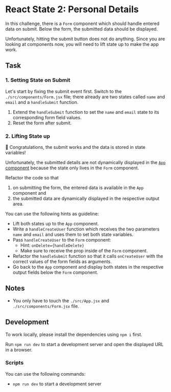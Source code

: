 # React State 2: Personal Details

In this challenge, there is a `Form` component which should handle entered data on submit. Below the form, the submitted data should be displayed.

Unfortunately, hitting the submit button does not do anything. Since you are looking at components now, you will need to lift state up to make the app work.

## Task

### 1. Setting State on Submit

Let's start by fixing the submit event first. Switch to the `./src/components/Form.jsx` file; there already are two states called `name` and `email` and a `handleSubmit` function.

1. Extend the `handleSubmit` function to set the `name` and `email` state to its corresponding form field values.
2. Reset the form after submit.

### 2. Lifting State up

🎉 Congratulations, the submit works and the data is stored in state variables!

Unfortunately, the submitted details are not dynamically displayed in the [`App` component](./src/App.jsx) because the state only lives in the `Form` component.

Refactor the code so that

1. on submitting the form, the entered data is available in the `App` component and
2. the submitted data are dynamically displayed in the respective output area.

You can use the following hints as guideline:

- Lift both states up to the `App` component.
- Write a `handleCreateUser` function which receives the two parameters `name` and `email` and uses them to set both state variables.
- Pass `handleCreateUser` to the `Form` component:
  - Hint: `onDelete={handleDelete}`
  - Make sure to receive the prop inside of the `Form` component.
- Refactor the `handleSubmit` function so that it calls `onCreateUser` with the correct values of the form fields as arguments.
- Go back to the `App` component and display both states in the respective output fields below the `Form` component.

## Notes

- You only have to touch the `./src/App.jsx` and `./src/components/Form.jsx` file.

## Development

To work locally, please install the dependencies using `npm i` first.

Run `npm run dev` to start a development server and open the displayed URL in a browser.



### Scripts

You can use the following commands:

- `npm run dev` to start a development server
